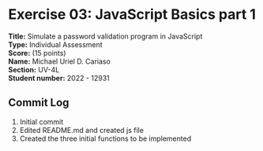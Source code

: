 # Exercise 03: JavaScript Basics part 1

**Title:** Simulate a password validation program in JavaScript <br/>
**Type:** Individual Assessment <br/>
**Score:** (15 points) <br/>
**Name:** Michael Uriel D. Cariaso <br/>
**Section:** UV-4L <br/>
**Student number:** 2022 - 12931 <br/>


## Commit Log
1. Initial commit
2. Edited README.md and created js file
3. Created the three initial functions to be implemented